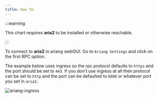 ```yaml
---
title: How To
---
```


:::warning

This chart requires **aria2** to be installed or otherwise reachable.

:::

To connect to **aria2** in ariang webGUI. Go to `Ariang Settings` and click on the first RPC option.

The example below uses ingress so the rpc protocol defaults to `https` and the port should be set to `443`. If you don't use ingress at all then protocol can be set to `http` and the port can be defaulted to `6800` or whatever port you set in `aria2`.

![ariang-ingress](./img/ariang-ingress.png)
